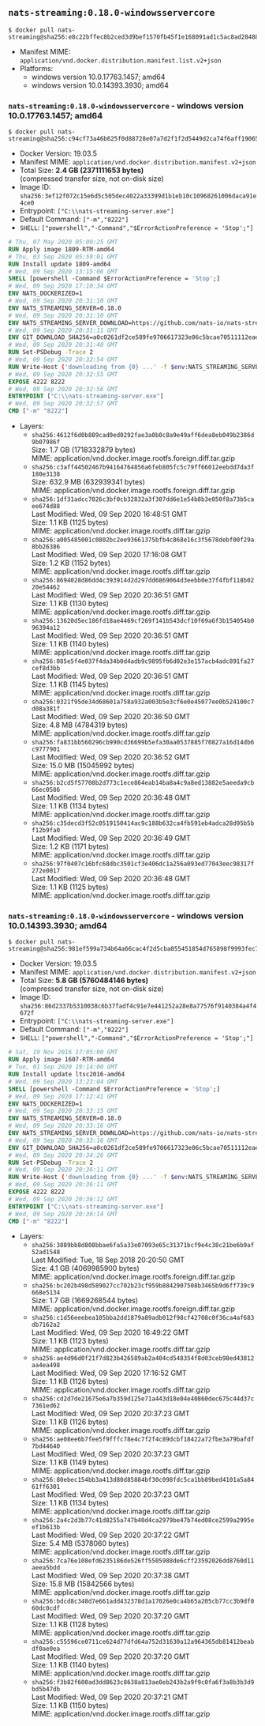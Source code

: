 ## `nats-streaming:0.18.0-windowsservercore`

```console
$ docker pull nats-streaming@sha256:e8c22bffec8b2ced3d9bef1570fb45f1e168091ad1c5ac8ad284885876ec44d1
```

-	Manifest MIME: `application/vnd.docker.distribution.manifest.list.v2+json`
-	Platforms:
	-	windows version 10.0.17763.1457; amd64
	-	windows version 10.0.14393.3930; amd64

### `nats-streaming:0.18.0-windowsservercore` - windows version 10.0.17763.1457; amd64

```console
$ docker pull nats-streaming@sha256:c94cf73a46b625f0d88728e07a7d2f1f2d5449d2ca74f6aff19065231283599b
```

-	Docker Version: 19.03.5
-	Manifest MIME: `application/vnd.docker.distribution.manifest.v2+json`
-	Total Size: **2.4 GB (2371111653 bytes)**  
	(compressed transfer size, not on-disk size)
-	Image ID: `sha256:3ef12f072c15e6d5c505dec4022a33399d1b1eb10c10968261006daca91e4ce0`
-	Entrypoint: `["C:\\nats-streaming-server.exe"]`
-	Default Command: `["-m","8222"]`
-	`SHELL`: `["powershell","-Command","$ErrorActionPreference = 'Stop';"]`

```dockerfile
# Thu, 07 May 2020 05:09:25 GMT
RUN Apply image 1809-RTM-amd64
# Thu, 03 Sep 2020 05:59:01 GMT
RUN Install update 1809-amd64
# Wed, 09 Sep 2020 13:15:06 GMT
SHELL [powershell -Command $ErrorActionPreference = 'Stop';]
# Wed, 09 Sep 2020 17:10:34 GMT
ENV NATS_DOCKERIZED=1
# Wed, 09 Sep 2020 20:31:10 GMT
ENV NATS_STREAMING_SERVER=0.18.0
# Wed, 09 Sep 2020 20:31:10 GMT
ENV NATS_STREAMING_SERVER_DOWNLOAD=https://github.com/nats-io/nats-streaming-server/releases/download/v0.18.0/nats-streaming-server-v0.18.0-windows-amd64.zip
# Wed, 09 Sep 2020 20:31:11 GMT
ENV GIT_DOWNLOAD_SHA256=a0c0261df2ce589fe9706617323e06c5bcae70511112eae921681b1169674bc8
# Wed, 09 Sep 2020 20:31:40 GMT
RUN Set-PSDebug -Trace 2
# Wed, 09 Sep 2020 20:32:54 GMT
RUN Write-Host ('downloading from {0} ...' -f $env:NATS_STREAMING_SERVER_DOWNLOAD); 	[Net.ServicePointManager]::SecurityProtocol = [Net.SecurityProtocolType]::Tls12; 	Invoke-WebRequest -Uri $env:NATS_STREAMING_SERVER_DOWNLOAD -OutFile nats-streaming.zip; 		Write-Host ('verifying sha256 ({0}) ...' -f $env:GIT_DOWNLOAD_SHA256); 	if ((Get-FileHash nats-streaming.zip -Algorithm sha256).Hash -ne $env:GIT_DOWNLOAD_SHA256) { 		Write-Host 'FAILED!'; 		exit 1; 	}; 	Write-Host 'extracting nats-streaming.zip'; 	Expand-Archive -Path 'nats-streaming.zip' -DestinationPath .; 		Write-Host 'copying binary'; 	Copy-Item nats-streaming-server-v*/nats-streaming-server.exe -Destination C:\\nats-streaming-server.exe; 		Write-Host 'cleaning up'; 	Remove-Item -Force nats-streaming.zip; 	Remove-Item -Recurse -Force nats-streaming-server-v*; 		Write-Host 'complete.';
# Wed, 09 Sep 2020 20:32:55 GMT
EXPOSE 4222 8222
# Wed, 09 Sep 2020 20:32:56 GMT
ENTRYPOINT ["C:\\nats-streaming-server.exe"]
# Wed, 09 Sep 2020 20:32:57 GMT
CMD ["-m" "8222"]
```

-	Layers:
	-	`sha256:4612f6d0b889cad0ed0292fae3a0b0c8a9e49aff6dea8eb049b2386d9b07986f`  
		Size: 1.7 GB (1718332879 bytes)  
		MIME: application/vnd.docker.image.rootfs.foreign.diff.tar.gzip
	-	`sha256:c3aff44502467b94164764856a6feb805fc5c79ff66012eebdd7da3f180e3138`  
		Size: 632.9 MB (632939341 bytes)  
		MIME: application/vnd.docker.image.rootfs.foreign.diff.tar.gzip
	-	`sha256:1df31adcc7026c3bf0cb32832a3f307dd6e1e54b8b3e050f8a73b5caee674d88`  
		Last Modified: Wed, 09 Sep 2020 16:48:51 GMT  
		Size: 1.1 KB (1125 bytes)  
		MIME: application/vnd.docker.image.rootfs.diff.tar.gzip
	-	`sha256:a005485001c0802bc2ee93661375bfb4c868e16c3f5678debf00f29a8bb26386`  
		Last Modified: Wed, 09 Sep 2020 17:16:08 GMT  
		Size: 1.2 KB (1152 bytes)  
		MIME: application/vnd.docker.image.rootfs.diff.tar.gzip
	-	`sha256:8694028d86dd4c393914d2d297dd6869064d3eebb0e37f4fbf118b0220e54462`  
		Last Modified: Wed, 09 Sep 2020 20:36:51 GMT  
		Size: 1.1 KB (1130 bytes)  
		MIME: application/vnd.docker.image.rootfs.diff.tar.gzip
	-	`sha256:13620d5ec186fd18ae4469cf269f141b543dcf10f69a6f3b154054b096394a12`  
		Last Modified: Wed, 09 Sep 2020 20:36:51 GMT  
		Size: 1.1 KB (1140 bytes)  
		MIME: application/vnd.docker.image.rootfs.diff.tar.gzip
	-	`sha256:085e5f4e037f4da34b0d4adb9c9895fb6d02e3e157acb4adc891fa27cef8d3bb`  
		Last Modified: Wed, 09 Sep 2020 20:36:51 GMT  
		Size: 1.1 KB (1145 bytes)  
		MIME: application/vnd.docker.image.rootfs.diff.tar.gzip
	-	`sha256:0321f95de34d68601a758a932a003b5e3cf6e0e45077ee0b524100c7d08a381f`  
		Last Modified: Wed, 09 Sep 2020 20:36:50 GMT  
		Size: 4.8 MB (4784319 bytes)  
		MIME: application/vnd.docker.image.rootfs.diff.tar.gzip
	-	`sha256:fa831bb560296cb990cd36699b5efa30aa0537885f70827a16d14db6c9777901`  
		Last Modified: Wed, 09 Sep 2020 20:36:52 GMT  
		Size: 15.0 MB (15045992 bytes)  
		MIME: application/vnd.docker.image.rootfs.diff.tar.gzip
	-	`sha256:b2cd5f57708b2d773c1ece864eab14ba8a4c9a8ed13882e5aeeda9cb66ec0586`  
		Last Modified: Wed, 09 Sep 2020 20:36:48 GMT  
		Size: 1.1 KB (1134 bytes)  
		MIME: application/vnd.docker.image.rootfs.diff.tar.gzip
	-	`sha256:c35decd3f52c0519150414ac9c188b632ca4fb591eb4adca28d95b5bf12b9fa0`  
		Last Modified: Wed, 09 Sep 2020 20:36:49 GMT  
		Size: 1.2 KB (1171 bytes)  
		MIME: application/vnd.docker.image.rootfs.diff.tar.gzip
	-	`sha256:97f0407c16bfc68dbc3501cf3e406dc1a256a093ed77043eec98317f272e0017`  
		Last Modified: Wed, 09 Sep 2020 20:36:48 GMT  
		Size: 1.1 KB (1125 bytes)  
		MIME: application/vnd.docker.image.rootfs.diff.tar.gzip

### `nats-streaming:0.18.0-windowsservercore` - windows version 10.0.14393.3930; amd64

```console
$ docker pull nats-streaming@sha256:981ef599a734b64a66cac4f2d5cba055451854d765898f9993fec7811ca1c394
```

-	Docker Version: 19.03.5
-	Manifest MIME: `application/vnd.docker.distribution.manifest.v2+json`
-	Total Size: **5.8 GB (5760484146 bytes)**  
	(compressed transfer size, not on-disk size)
-	Image ID: `sha256:86d2337b5310038c6b37fadf4c91e7e441252a28e8a77576f9140384a4f4672f`
-	Entrypoint: `["C:\\nats-streaming-server.exe"]`
-	Default Command: `["-m","8222"]`
-	`SHELL`: `["powershell","-Command","$ErrorActionPreference = 'Stop';"]`

```dockerfile
# Sat, 19 Nov 2016 17:05:00 GMT
RUN Apply image 1607-RTM-amd64
# Tue, 01 Sep 2020 19:14:00 GMT
RUN Install update ltsc2016-amd64
# Wed, 09 Sep 2020 13:23:04 GMT
SHELL [powershell -Command $ErrorActionPreference = 'Stop';]
# Wed, 09 Sep 2020 17:12:41 GMT
ENV NATS_DOCKERIZED=1
# Wed, 09 Sep 2020 20:33:15 GMT
ENV NATS_STREAMING_SERVER=0.18.0
# Wed, 09 Sep 2020 20:33:16 GMT
ENV NATS_STREAMING_SERVER_DOWNLOAD=https://github.com/nats-io/nats-streaming-server/releases/download/v0.18.0/nats-streaming-server-v0.18.0-windows-amd64.zip
# Wed, 09 Sep 2020 20:33:16 GMT
ENV GIT_DOWNLOAD_SHA256=a0c0261df2ce589fe9706617323e06c5bcae70511112eae921681b1169674bc8
# Wed, 09 Sep 2020 20:34:26 GMT
RUN Set-PSDebug -Trace 2
# Wed, 09 Sep 2020 20:36:11 GMT
RUN Write-Host ('downloading from {0} ...' -f $env:NATS_STREAMING_SERVER_DOWNLOAD); 	[Net.ServicePointManager]::SecurityProtocol = [Net.SecurityProtocolType]::Tls12; 	Invoke-WebRequest -Uri $env:NATS_STREAMING_SERVER_DOWNLOAD -OutFile nats-streaming.zip; 		Write-Host ('verifying sha256 ({0}) ...' -f $env:GIT_DOWNLOAD_SHA256); 	if ((Get-FileHash nats-streaming.zip -Algorithm sha256).Hash -ne $env:GIT_DOWNLOAD_SHA256) { 		Write-Host 'FAILED!'; 		exit 1; 	}; 	Write-Host 'extracting nats-streaming.zip'; 	Expand-Archive -Path 'nats-streaming.zip' -DestinationPath .; 		Write-Host 'copying binary'; 	Copy-Item nats-streaming-server-v*/nats-streaming-server.exe -Destination C:\\nats-streaming-server.exe; 		Write-Host 'cleaning up'; 	Remove-Item -Force nats-streaming.zip; 	Remove-Item -Recurse -Force nats-streaming-server-v*; 		Write-Host 'complete.';
# Wed, 09 Sep 2020 20:36:11 GMT
EXPOSE 4222 8222
# Wed, 09 Sep 2020 20:36:12 GMT
ENTRYPOINT ["C:\\nats-streaming-server.exe"]
# Wed, 09 Sep 2020 20:36:14 GMT
CMD ["-m" "8222"]
```

-	Layers:
	-	`sha256:3889bb8d808bbae6fa5a33e07093e65c31371bcf9e4c38c21be6b9af52ad1548`  
		Last Modified: Tue, 18 Sep 2018 20:20:50 GMT  
		Size: 4.1 GB (4069985900 bytes)  
		MIME: application/vnd.docker.image.rootfs.foreign.diff.tar.gzip
	-	`sha256:bc202b498d589027cc702b23cf959b8842907508b3465b9d6ff739c9668e5134`  
		Size: 1.7 GB (1669268544 bytes)  
		MIME: application/vnd.docker.image.rootfs.foreign.diff.tar.gzip
	-	`sha256:c1d56eeebea105bba2dd1879a89adb012f98cf42708c0f36ca4af683db7162a2`  
		Last Modified: Wed, 09 Sep 2020 16:49:22 GMT  
		Size: 1.1 KB (1123 bytes)  
		MIME: application/vnd.docker.image.rootfs.diff.tar.gzip
	-	`sha256:ae4d96d0f21f7d823b426589ab2a404cd548354f8d03ceb98ed43812aa4ea498`  
		Last Modified: Wed, 09 Sep 2020 17:16:52 GMT  
		Size: 1.1 KB (1126 bytes)  
		MIME: application/vnd.docker.image.rootfs.diff.tar.gzip
	-	`sha256:cd2d7de21675e6a7b359d125e71a443d18e04e40860dec675c44d37c7361ed62`  
		Last Modified: Wed, 09 Sep 2020 20:37:23 GMT  
		Size: 1.1 KB (1126 bytes)  
		MIME: application/vnd.docker.image.rootfs.diff.tar.gzip
	-	`sha256:ae08ee6b7fee5f9fffc78e4c7f2f4c89dcbf18422a72fbe3a79bafdf7bd44640`  
		Last Modified: Wed, 09 Sep 2020 20:37:23 GMT  
		Size: 1.1 KB (1149 bytes)  
		MIME: application/vnd.docker.image.rootfs.diff.tar.gzip
	-	`sha256:80ebec154bb3a413d80d85884bf30c098fdc5ca1bb89bed4101a5a8461ff6301`  
		Last Modified: Wed, 09 Sep 2020 20:37:23 GMT  
		Size: 1.1 KB (1134 bytes)  
		MIME: application/vnd.docker.image.rootfs.diff.tar.gzip
	-	`sha256:2a4c2d3b77c41d8255a747b40d4ca2979be47b74ed08ce2599a2995eef1b613b`  
		Last Modified: Wed, 09 Sep 2020 20:37:22 GMT  
		Size: 5.4 MB (5378060 bytes)  
		MIME: application/vnd.docker.image.rootfs.diff.tar.gzip
	-	`sha256:7ca76e108efd6235186de526ff5505988de6cff23592026dd8760d11aeea5bdd`  
		Last Modified: Wed, 09 Sep 2020 20:37:38 GMT  
		Size: 15.8 MB (15842566 bytes)  
		MIME: application/vnd.docker.image.rootfs.diff.tar.gzip
	-	`sha256:bdcd8c348d7e661add432378d1a17026e0ca4b65a205cb77cc3b9df060dc0cdf`  
		Last Modified: Wed, 09 Sep 2020 20:37:20 GMT  
		Size: 1.1 KB (1128 bytes)  
		MIME: application/vnd.docker.image.rootfs.diff.tar.gzip
	-	`sha256:c55596ce0711ce624d77dfd64a752d31630a12a964365db81412beabdf0ae0ea`  
		Last Modified: Wed, 09 Sep 2020 20:37:20 GMT  
		Size: 1.1 KB (1140 bytes)  
		MIME: application/vnd.docker.image.rootfs.diff.tar.gzip
	-	`sha256:f3b82f600ad3dd8623c8638a813ae0eb243b2a9f9c0fa6f3a8b3b3d9bd5b47db`  
		Last Modified: Wed, 09 Sep 2020 20:37:21 GMT  
		Size: 1.1 KB (1150 bytes)  
		MIME: application/vnd.docker.image.rootfs.diff.tar.gzip
